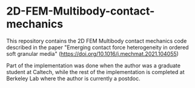 # 2D-FEM-Multibody-contact-mechanics

This repository contains the 2D FEM Multibody contact mechanics code described in the paper "Emerging contact force heterogeneity in ordered soft granular media" (https://doi.org/10.1016/j.mechmat.2021.104055)

Part of the implementation was done when the author was a graduate student at Caltech, while the rest of the implementation is completed at Berkeley Lab where the author is currently a postdoc.
